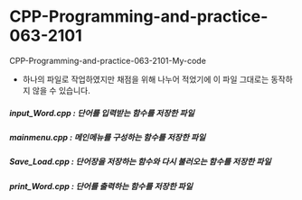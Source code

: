 # CPP-Programming-and-practice-063-2101
CPP-Programming-and-practice-063-2101-My-code

* 하나의 파일로 작업하였지만 채점을 위해 나누어 적었기에 이 파일 그대로는 동작하지 않을 수 있습니다.

##### input_Word.cpp : 단어를 입력받는 함수를 저장한 파일
##### mainmenu.cpp : 메인메뉴를 구성하는 함수를 저장한 파일
##### Save_Load.cpp : 단어장을 저장하는 함수와 다시 불러오는 함수를 저장한 파일
##### print_Word.cpp : 단어를 출력하는 함수를 저장한 파일
